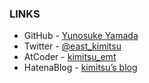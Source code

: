 ### LINKS
- GitHub - [Yunosuke Yamada](https://github.com/YunosukeY)
- Twitter - [@east_kimitsu](https://twitter.com/east_kimitsu)
- AtCoder - [kimitsu_emt](https://atcoder.jp/users/kimitsu_emt)
- HatenaBlog - [kimitsu’s blog](http://dayama-kimitsu.hatenablog.com/)
